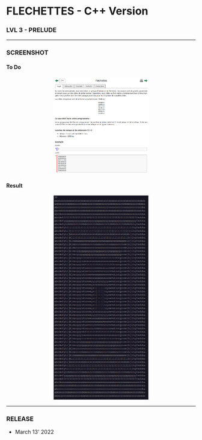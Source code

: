 # FLECHETTES - C++ Version
### LVL 3 - PRELUDE

---
### **SCREENSHOT**

#### To Do
<div align="center">
    <img
        src="https://github.com/Ayckinn/CPP/blob/main/FRANCE_IOI/LEVEL_03/0_Prelude/2_flechettes/todo.png"
        alt="DEMO"
        style="width:50%">
</div>

#### Result
<div align="center">
    <img
        src="https://github.com/Ayckinn/CPP/blob/main/FRANCE_IOI/LEVEL_03/0_Prelude/2_flechettes/result.png"
        alt="DEMO"
        style="width:50%">
</div>

---
### **RELEASE**

- March 13' 2022
